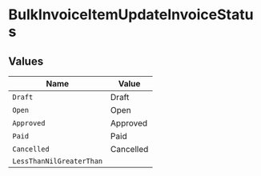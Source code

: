 # BulkInvoiceItemUpdateInvoiceStatus


## Values

| Name                     | Value                    |
| ------------------------ | ------------------------ |
| `Draft`                  | Draft                    |
| `Open`                   | Open                     |
| `Approved`               | Approved                 |
| `Paid`                   | Paid                     |
| `Cancelled`              | Cancelled                |
| `LessThanNilGreaterThan` | <nil>                    |